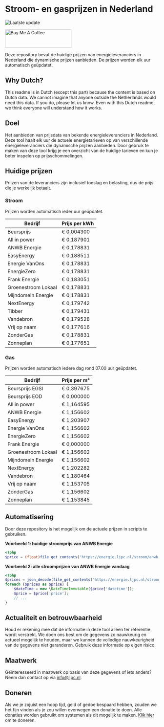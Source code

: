 # Stroom- en gasprijzen in Nederland

![Laatste update](https://img.shields.io/badge/laatste%20update-2023--11--06%2004%3A00%20CET-brightgreen)

<a href="https://www.buymeacoffee.com/Lars-" target="_blank"><img src="https://cdn.buymeacoffee.com/buttons/v2/default-orange.png" alt="Buy Me A Coffee" height="60" style="height: 60px !important;width: 217px !important;" ></a>

Deze repository bevat de huidige prijzen van energieleveranciers in Nederland die dynamische prijzen aanbieden. De prijzen worden elk uur automatisch geüpdatet.

## Why Dutch?

This readme is in Dutch (except this part) because the content is based on Dutch data. We cannot imagine that anyone outside the Netherlands would need this data. If you do, please let us know. Even with this Dutch readme, we think
everyone will understand how it works.

## Doel

Het aanbieden van prijsdata van bekende energieleveranciers in Nederland. Deze tool haalt elk uur de actuele energietarieven op van verschillende energieleveranciers die dynamische prijzen aanbieden. Door gebruik te maken van deze tool
krijg je een overzicht van de huidige tarieven en kun je beter inspelen op prijsschommelingen.

## Huidige prijzen

Prijzen van de leveranciers zijn inclusief toeslag en belasting, dus de prijs die je werkelijk betaalt.

### Stroom

Prijzen worden automatisch ieder uur geüpdatet.

 Bedrijf | Prijs per kWh 
---------|---------------
Beursprijs | € 0,004300
All in power | € 0,187901
ANWB Energie | € 0,178831
EasyEnergy | € 0,188511
Energie VanOns | € 0,178831
EnergieZero | € 0,178831
Frank Energie | € 0,183051
Groenestroom Lokaal | € 0,178831
Mijndomein Energie | € 0,178831
NextEnergy | € 0,179742
Tibber | € 0,179431
Vandebron | € 0,179528
Vrij op naam | € 0,177616
ZonderGas | € 0,178831
Zonneplan | € 0,177651


### Gas

Prijzen worden automatisch iedere dag rond 07.00 uur geüpdatet.

 Bedrijf | Prijs per m³ 
---------|--------------
Beursprijs EGSI | € 0,397675
Beursprijs EOD | € 0,000000
All in power | € 1,164595
ANWB Energie | € 1,156602
EasyEnergy | € 1,203907
Energie VanOns | € 1,156602
EnergieZero | € 1,156602
Frank Energie | € 0,000000
Groenestroom Lokaal | € 1,156602
Mijndomein Energie | € 1,156602
NextEnergy | € 1,202282
Vandebron | € 1,180464
Vrij op naam | € 1,153705
ZonderGas | € 1,156602
Zonneplan | € 1,153845


## Automatisering

Door deze repository is het mogelijk om de actuele prijzen in scripts te gebruiken.

**Voorbeeld 1: huidige stroomprijs van ANWB Energie**

```php
<?php
$price = (float)file_get_contents('https://energie.ljpc.nl/stroom/anwb-energie-nu.txt');

```

**Voorbeeld 2: alle stroomprijzen van ANWB Energie vandaag**

```php
<?php
$prices = json_decode(file_get_contents('https://energie.ljpc.nl/stroom/all-in-power-vandaag.json'),true);
foreach ($prices as $price) {
    $dateTime = new \DateTimeImmutable($price['datetime']);
    $price = $price['price'];
    // ...
}
```

## Actualiteit en betrouwbaarheid

Houd er rekening mee dat de informatie in deze tool alleen ter referentie wordt verstrekt. We doen ons best om de gegevens zo nauwkeurig en actueel mogelijk te houden, maar we kunnen de volledige nauwkeurigheid van de gegevens niet
garanderen. Gebruik deze informatie op eigen risico.

## Maatwerk

Geïnteresseerd in maatwerk op basis van deze gegevens of iets anders? Neem dan contact op
via [info@ljpc.nl](mailto:info@ljpc.nl?subject=Energie%20prijzen).

## Doneren

Als we je zojuist een hoop tijd, geld of gedoe bespaard hebben, zouden we het fijn vinden als je zou willen overwegen een
donatie te doen. Alle donaties worden gebruikt om systemen als dit mogelijk te
maken. [Klik hier](https://www.buymeacoffee.com/Lars-) om te doneren.
